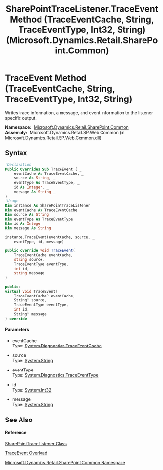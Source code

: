 ﻿---
title: SharePointTraceListener.TraceEvent Method (TraceEventCache, String, TraceEventType, Int32, String) (Microsoft.Dynamics.Retail.SharePoint.Common)
TOCTitle: TraceEvent Method (TraceEventCache, String, TraceEventType, Int32, String)
ms:assetid: M:Microsoft.Dynamics.Retail.SharePoint.Common.SharePointTraceListener.TraceEvent(System.Diagnostics.TraceEventCache,System.String,System.Diagnostics.TraceEventType,System.Int32,System.String)
ms:mtpsurl: https://technet.microsoft.com/en-us/library/microsoft.dynamics.retail.sharepoint.common.sharepointtracelistener.traceevent(v=AX.60)
ms:contentKeyID: 62206594
ms.date: 05/18/2015
mtps_version: v=AX.60
dev_langs:
- vb
- csharp
- c++
---

# TraceEvent Method (TraceEventCache, String, TraceEventType, Int32, String)

Writes trace information, a message, and event information to the listener specific output.

**Namespace:**  [Microsoft.Dynamics.Retail.SharePoint.Common](microsoft-dynamics-retail-sharepoint-common-namespace.md)  
**Assembly:**  Microsoft.Dynamics.Retail.SP.Web.Common (in Microsoft.Dynamics.Retail.SP.Web.Common.dll)

## Syntax

``` vb
'Declaration
Public Overrides Sub TraceEvent ( _
    eventCache As TraceEventCache, _
    source As String, _
    eventType As TraceEventType, _
    id As Integer, _
    message As String _
)
'Usage
Dim instance As SharePointTraceListener
Dim eventCache As TraceEventCache
Dim source As String
Dim eventType As TraceEventType
Dim id As Integer
Dim message As String

instance.TraceEvent(eventCache, source, _
    eventType, id, message)
```

``` csharp
public override void TraceEvent(
    TraceEventCache eventCache,
    string source,
    TraceEventType eventType,
    int id,
    string message
)
```

``` c++
public:
virtual void TraceEvent(
    TraceEventCache^ eventCache, 
    String^ source, 
    TraceEventType eventType, 
    int id, 
    String^ message
) override
```

#### Parameters

  - eventCache  
    Type: [System.Diagnostics.TraceEventCache](https://technet.microsoft.com/en-us/library/9369bzbf\(v=ax.60\))  

<!-- end list -->

  - source  
    Type: [System.String](https://technet.microsoft.com/en-us/library/s1wwdcbf\(v=ax.60\))  

<!-- end list -->

  - eventType  
    Type: [System.Diagnostics.TraceEventType](https://technet.microsoft.com/en-us/library/5t134hfw\(v=ax.60\))  

<!-- end list -->

  - id  
    Type: [System.Int32](https://technet.microsoft.com/en-us/library/td2s409d\(v=ax.60\))  

<!-- end list -->

  - message  
    Type: [System.String](https://technet.microsoft.com/en-us/library/s1wwdcbf\(v=ax.60\))  

## See Also

#### Reference

[SharePointTraceListener Class](sharepointtracelistener-class-microsoft-dynamics-retail-sharepoint-common.md)

[TraceEvent Overload](sharepointtracelistener-traceevent-method-microsoft-dynamics-retail-sharepoint-common.md)

[Microsoft.Dynamics.Retail.SharePoint.Common Namespace](microsoft-dynamics-retail-sharepoint-common-namespace.md)

